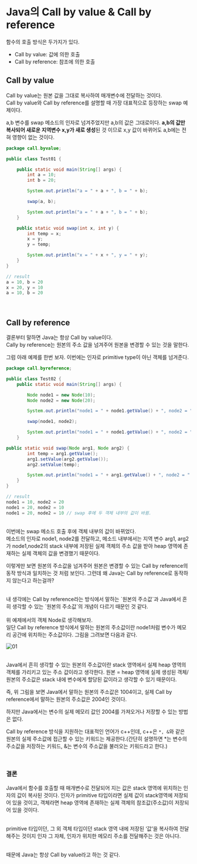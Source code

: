 # Java의 Call by value & Call by reference

함수의 호출 방식은 두가지가 있다. 

- Call by value: 값에 의한 호출
- Call by reference: 참조에 의한 호출

## Call by value

Call by value는 원본 값을 그대로 복사하여 매개변수에 전달하는 것이다. <br/>
Call by value와 Call by reference를 설명할 때 가장 대표적으로 등장하는 swap 예제이다. 

a,b 변수를 swap 메소드의 인자로 넘겨주었지만 a,b의 값은 그대로이다. **a,b의 값만 복사되어 새로운 지역변수 x,y가 새로 생성**된 것 이므로 x,y 값이 바뀌어도 a,b에는 전혀 영향이 없는 것이다. 

```java
package call.byvalue;

public class Test01 {

    public static void main(String[] args) {
        int a = 10;
        int b = 20;

        System.out.println("a = " + a + ", b = " + b);

        swap(a, b);

        System.out.println("a = " + a + ", b = " + b);
    }

    public static void swap(int x, int y) {
        int temp = x;
        x = y;
        y = temp;

        System.out.println("x = " + x + ", y = " + y);
    }
}

// result
a = 10, b = 20
x = 20, y = 10
a = 10, b = 20
```

<br/>

## Call by reference

결론부터 말하면 Java는 항상 Call by value이다. <br/>
Cally by reference는 원본의 주소 값을 넘겨주어 원본을 변경할 수 있는 것을 말한다. 

그럼 아래 예제를 한번 보자. 이번에는 인자로 primitive type이 아닌 객체를 넘겨준다.

```java
package call.byreference;

public class Test02 {
    public static void main(String[] args) {

        Node node1 = new Node(10);
        Node node2 = new Node(20);

        System.out.println("node1 = " + node1.getValue() + ", node2 = " + node2.getValue());

        swap(node1, node2);

        System.out.println("node1 = " + node1.getValue() + ", node2 = " + node2.getValue());
    }

public static void swap(Node arg1, Node arg2) {
        int temp = arg1.getValue();
        arg1.setValue(arg2.getValue());
        arg2.setValue(temp);

        System.out.println("node1 = " + arg1.getValue() + ", node2 = " + arg2.getValue());
    }
}

// result
node1 = 10, node2 = 20
node1 = 20, node2 = 10
node1 = 20, node2 = 10 // swap 후에 두 객체 내부의 값이 바뀜.
```

<br/>
이번에는 swap 메소드 호출 후에 객체 내부의 값이 바뀌었다. <br/>
메소드의 인자로 node1, node2를 전달하고, 메소드 내부에서는 지역 변수 arg1, arg2가 node1,node2의 stack 내부에 저장된 실제 객체의 주소 값을 받아 heap 영역에 존재하는 실제 객체의 값을 변경했기 때문이다.

이렇게만 보면 원본의 주소값을 넘겨주어 원본은 변경할 수 있는 Call by reference의 동작 방식과 일치하는 것 처럼 보인다. 그런데 왜 Java는 Call by reference로 동작하지 않는다고 하는걸까?

<br/>
내 생각에는 Call by reference라는 방식에서 말하는 `원본의 주소값`과 Java에서 흔히 생각할 수 있는 `원본의 주소값`의 개념이 다르기 때문인 것 같다.<br/>

<br/>
위 예제에서의 객체 Node로 생각해보자. <br/>
 일단 Call by reference 방식에서 말하는 원본의 주소값이란 node1처럼 변수가 메모리 공간에 위치하는 주소값이다. 그림을 그려보면 다음과 같다. 

![01](https://user-images.githubusercontent.com/52793122/147847768-8f27f038-36a1-45ba-8be3-65ac8535d623.png)

<br/>
Java에서 흔히 생각할 수 있는 원본의 주소값이란 stack 영역에서 실제 heap 영역의 객체를 가리키고 있는 주소 값이라고 생각한다. 원본 = heap 영역에 실제 생성된 객체/ 원본의 주소값은 stack 내에 변수에게 할당된 값이라고 생각할 수 있기 때문이다. 

즉, 위 그림을 보면 Java에서 말하는 원본의 주소값은 1004이고, 실제 Call by reference에서 말하는 원본의 주소값은 2004인 것이다. 

하지만 Java에서는 변수의 실제 메모리 값인 2004를 가져오거나 저장할 수 있는 방법은 없다.

Call by reference 방식을 지원하는 대표적인 언어가 c++인데, c++은  `*, &`와 같은 원본의 실제 주소값에 접근할 수 있는 키워드는 제공한다.(간단히 설명하면 *는 변수의 주소값을 저장하는 키워드, &는 변수의 주소값을 불러오는 키워드라고 한다.)

<br/>

### 결론

Java에서 함수를 호출할 때 매개변수로 전달되어 지는 값은 stack 영역에 위치하는 인자의 값이 복사된 것이다. 인자가 primitive 타입이라면 실제 값이 stack영역에 저장되어 있을 것이고, 객체라면 heap 영역에 존재하는 실제 객체의 참조값(주소값)이 저장되어 있을 것이다. 

<br/>
primitive 타입이던, 그 외 객체 타입이던 stack 영역 내에 저장된 ‘값’을 복사하여 전달해주는 것이지 인자 그 자체, 인자가 위치한 메모리 주소를 전달해주는 것은 아니다.<br/>

<br/>

때문에 Java는 항상 Call by value라고 하는 것 같다. 